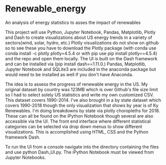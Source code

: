# Renewable_energy
An analysis of energy statistics to asses the impact of renewables

This project will use Python, Jupyter Notebook, Pandas, Matplotlib, Plotly and Dash to create visualizations about US energy trends in a 
variety of sectors(wind, solar, hydro, etc.) Plotly visualizations do not show on github so to see these you have to download the Plotly package (with conda use conda install -c plotly plotly=4.5.4 or with pip use pip install plotly==4.5.4) and the repo and open them locally. The UI is built on the Dash framework and can be installed via (pip install dash==1.11.0.) Pandas, Matplotlib, Jupyter Notebook and SQLite3 are included in the anaconda package but would need to be installed as well if you don't have Anaconda. 

The idea is to assess the progress of renewable energy in the US. My original dataset by country was 123MB which is over Github's file size limit so I had to select solely US statistics and write my own customized CSV. This dataset covers 1990-2014. I've also brought in a by state dataset which covers 1990-2018 though the only visualization that shows by year is of Ky Renewables. I'm doing breakdowns by state via plotly choropleths for 2018. These can all be found on the iPython Notebook though several are also accessible via the UI. The front end interface where different statistical categories can be selected via drop down menus to show different visualizations. This is accomplished using HTML, CSS and the Python framework Dash. 

To run the UI from a console navigate into the directory containing the files and use python Dash_UI.py. The iPython Notebook must be viewed from Jupyter Notebooks. 
